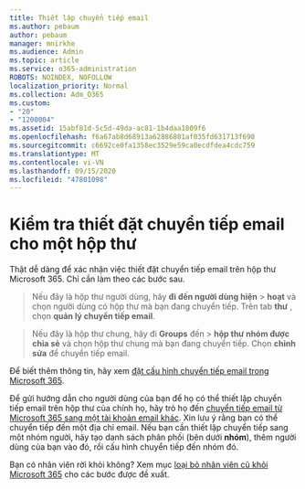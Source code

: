 ```yaml
---
title: Thiết lập chuyển tiếp email
ms.author: pebaum
author: pebaum
manager: mnirkhe
ms.audience: Admin
ms.topic: article
ms.service: o365-administration
ROBOTS: NOINDEX, NOFOLLOW
localization_priority: Normal
ms.collection: Adm_O365
ms.custom:
- "20"
- "1200004"
ms.assetid: 15abf81d-5c5d-49da-ac81-1b4daa1809f6
ms.openlocfilehash: f6a67ab8d68913a62886801af035fd631713f690
ms.sourcegitcommit: c6692ce0fa1358ec3529e59ca0ecdfdea4cdc759
ms.translationtype: MT
ms.contentlocale: vi-VN
ms.lasthandoff: 09/15/2020
ms.locfileid: "47801098"
---
```

# <a name="check-the-email-forwarding-settings-for-a-mailbox"></a>Kiểm tra thiết đặt chuyển tiếp email cho một hộp thư

Thật dễ dàng để xác nhận việc thiết đặt chuyển tiếp email trên hộp thư Microsoft 365. Chỉ cần làm theo các bước sau.
  
> Nếu đây là hộp thư người dùng, hãy **đi đến người dùng hiện** \> **hoạt** và chọn người dùng có hộp thư mà bạn đang chuyển tiếp. Trên tab **thư** , chọn **quản lý chuyển tiếp email**.

> Nếu đây là hộp thư chung, hãy đi **Groups** đến \> **hộp thư nhóm được chia sẻ** và chọn hộp thư chung mà bạn đang chuyển tiếp. Chọn **chỉnh sửa** để chuyển tiếp email.

Để biết thêm thông tin, hãy xem [đặt cấu hình chuyển tiếp email trong Microsoft 365](https://docs.microsoft.com/microsoft-365/admin/email/configure-email-forwarding).
  
Để gửi hướng dẫn cho người dùng của bạn để họ có thể thiết lập chuyển tiếp email trên hộp thư của chính họ, hãy trỏ họ đến [chuyển tiếp email từ Microsoft 365 sang một tài khoản email khác](https://support.office.com/article/Forward-email-from-Office-365-to-another-email-account-1ed4ee1e-74f8-4f53-a174-86b748ff6a0e). Xin lưu ý rằng bạn có thể chuyển tiếp đến một địa chỉ email. Nếu bạn cần thiết lập chuyển tiếp sang một nhóm người, hãy tạo danh sách phân phối (bên dưới **nhóm**), thêm người dùng của bạn vào đó, rồi cấu hình chuyển tiếp đến nhóm đó.
  
Bạn có nhân viên rời khỏi không? Xem mục [loại bỏ nhân viên cũ khỏi Microsoft 365](https://docs.microsoft.com/microsoft-365/admin/add-users/remove-former-employee) cho các bước được đề xuất.